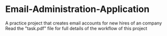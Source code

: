 # Email-Administration-Application
A practice project that creates email accounts for new hires of an company
Read the "task.pdf" file for full details of the workflow of this project
